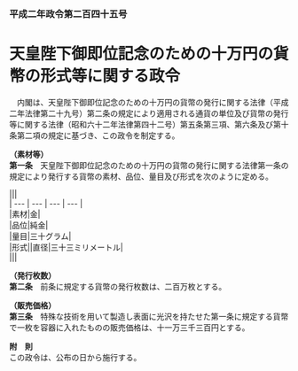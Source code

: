 ### 平成二年政令第二百四十五号  
# 天皇陛下御即位記念のための十万円の貨幣の形式等に関する政令  
　内閣は、天皇陛下御即位記念のための十万円の貨幣の発行に関する法律（平成二年法律第二十九号）第二条の規定により適用される通貨の単位及び貨幣の発行等に関する法律（昭和六十二年法律第四十二号）第五条第三項、第六条及び第十条第二項の規定に基づき、この政令を制定する。  
  
**（素材等）**  
**第一条**　天皇陛下御即位記念のための十万円の貨幣の発行に関する法律第一条の規定により発行する貨幣の素材、品位、量目及び形式を次のように定める。  

|||  
| --- | --- | --- | --- |  
|素材|金|  
|品位|純金|  
|量目|三十グラム|  
|形式||直径|三十三ミリメートル|  
|||  
  
  
**（発行枚数）**  
**第二条**　前条に規定する貨幣の発行枚数は、二百万枚とする。  
  
**（販売価格）**  
**第三条**　特殊な技術を用いて製造し表面に光沢を持たせた第一条に規定する貨幣で一枚を容器に入れたものの販売価格は、十一万三千三百円とする。  
  
**附　則**  
この政令は、公布の日から施行する。  
  
